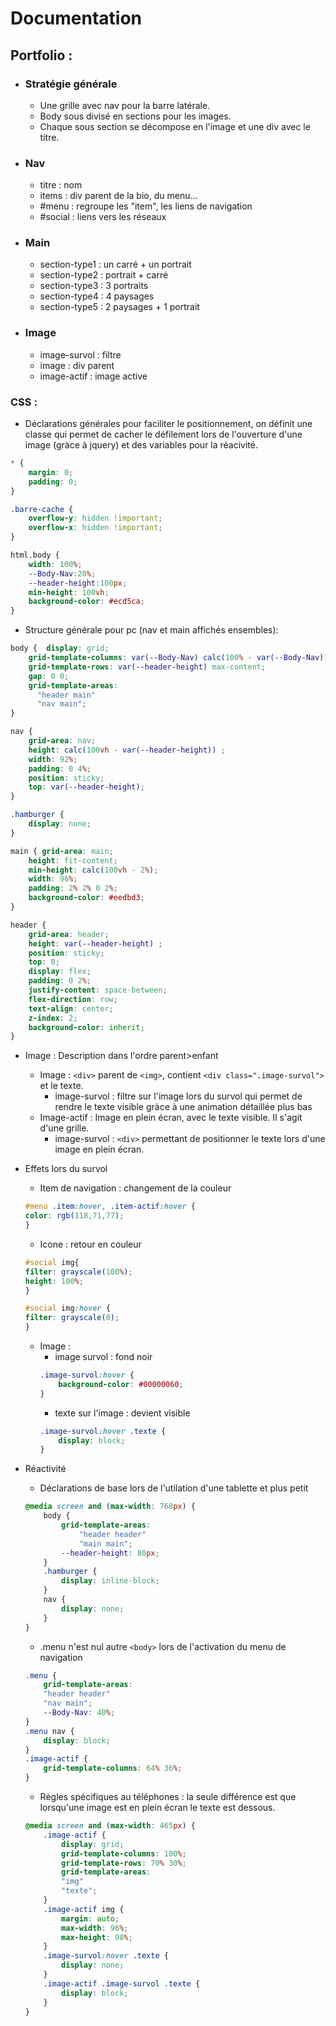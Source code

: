 # Documentation

##  Portfolio :

- ### Stratégie générale
    - Une grille avec nav pour la barre latérale.
    - Body sous divisé en sections pour les images.
    - Chaque sous section se décompose en l'image et une div avec le titre.
- ### Nav 
    - titre : nom
    - items : div parent de la bio, du menu...
    - #menu : regroupe les "item", les liens de navigation
    - #social : liens vers les réseaux
- ### Main
    - section-type1 : un carré + un portrait
    - section-type2 : portrait + carré
    - section-type3 : 3 portraits
    - section-type4 : 4 paysages
    - section-type5 : 2 paysages + 1 portrait
- ### Image 
    - image-survol : filtre
    - image : div parent
    - image-actif : image active

### CSS :

- Déclarations générales pour faciliter le positionnement, on définit une classe qui permet de cacher le défilement lors de l'ouverture d'une image (gràce à jquery) et des variables pour la réacivité.
```css
* {
	margin: 0;
	padding: 0;
}

.barre-cache {
	overflow-y: hidden !important; 
	overflow-x: hidden !important;
}

html,body {
	width: 100%;
	--Body-Nav:20%;
	--header-height:100px;
	min-height: 100vh;
	background-color: #ecd5ca;
}

```

- Structure générale pour pc (nav et main affichés ensembles):

```css
body {  display: grid;
	grid-template-columns: var(--Body-Nav) calc(100% - var(--Body-Nav)); 
    grid-template-rows: var(--header-height) max-content; 
    gap: 0 0; 
	grid-template-areas:
	  "header main"
	  "nav main";	
}

nav {
	grid-area: nav; 
	height: calc(100vh - var(--header-height)) ;
	width: 92%;
	padding: 0 4%;
	position: sticky;
	top: var(--header-height);
}

.hamburger {
	display: none;
}

main { grid-area: main; 
	height: fit-content;
	min-height: calc(100vh - 2%);
	width: 96%;
	padding: 2% 2% 0 2%;
	background-color: #eedbd3;
}

header {
	grid-area: header;
	height: var(--header-height) ;
	position: sticky;
	top: 0;
	display: flex;
	padding: 0 2%;
	justify-content: space-between;
	flex-direction: row;
	text-align: center;
	z-index: 2;
	background-color: inherit;
}

```
- Image : Description dans l'ordre parent>enfant
    - Image : ```<div>``` parent de ```<img>```, contient ```<div class=".image-survol">``` et le texte. 
        - image-survol : filtre sur l'image lors du survol qui permet de rendre le texte visible gràce à une animation détaillée plus bas
    - Image-actif : Image en plein écran, avec le texte visible. Il s'agit d'une grille.
        - image-survol : ```<div>``` permettant de positionner le texte lors d'une image en plein écran.  


  
- Effets lors du survol
    - Item de navigation : changement de la couleur
    ```css
    #menu .item:hover, .item-actif:hover {
	color: rgb(118,71,77);
    }
    ```
    - Icone : retour en couleur
    ```css
    #social img{
	filter: grayscale(100%);
	height: 100%;
    }

    #social img:hover {
	filter: grayscale(0);
    }
    ```
    - Image :
        - image survol : fond noir
        ```css
        .image-survol:hover {
	        background-color: #00000060;
        }
        ```
        - texte sur l'image : devient visible
        ```css
        .image-survol:hover .texte {
	        display: block;	
        }   
        ```

- Réactivité

    - Déclarations de base lors de l'utilation d'une tablette et plus petit
    ```css
    @media screen and (max-width: 768px) {
        body { 
            grid-template-areas:
                "header header"
                "main main";
            --header-height: 80px;	
        }
        .hamburger {
            display: inline-block;
        }
        nav {
            display: none;
        }
    }
    ```
    - .menu n'est nul autre ```<body>``` lors de l'activation du menu de navigation
    ```css
	.menu {
		grid-template-areas:
		"header header"
		"nav main";	 
		--Body-Nav: 40%;
	}
	.menu nav {
		display: block;
	}
	.image-actif {
		grid-template-columns: 64% 36%;
	}
    ```
	- Règles spécifiques au téléphones : la seule différence est que lorsqu'une image est en plein écran le texte est dessous.

    ```css
    @media screen and (max-width: 465px) {
        .image-actif {
            display: grid;
            grid-template-columns: 100%; 
            grid-template-rows: 70% 30%; 
            grid-template-areas:
            "img" 
            "texte";
        }
        .image-actif img {
            margin: auto;
            max-width: 96%;
            max-height: 98%;
        }
        .image-survol:hover .texte {
            display: none;	
        } 
        .image-actif .image-survol .texte {
            display: block;
        }   
    }
    ```

